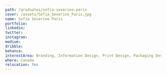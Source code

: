 ```yaml
---
path: /graduates/sofia-severino-paris
cover: /assets/Sofia_Severino_Paris.jpg
name: Sofia Severino Paris
portfolio:
linkedin:
twitter:
instagram:
medium:
dribble:
behance:
interestArea: Branding, Information Design, Print Design, Packaging Design
where: Canada
relocation: Yes
---
```

